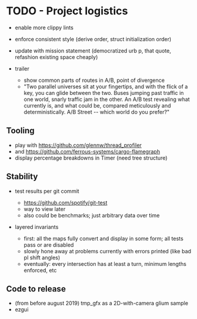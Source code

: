 # TODO - Project logistics

- enable more clippy lints
- enforce consistent style (derive order, struct initialization order)

- update with mission statement (democratized urb p, that quote, refashion existing space cheaply)
- trailer
	- show common parts of routes in A/B, point of divergence
	- "Two parallel universes sit at your fingertips, and with the flick of a key, you can glide between the two. Buses jumping past traffic in one world, snarly traffic jam in the other. An A/B test revealing what currently is, and what could be, compared meticulously and deterministically. A/B Street -- which world do you prefer?"

## Tooling

- play with https://github.com/glennw/thread_profiler
- and https://github.com/ferrous-systems/cargo-flamegraph
- display percentage breakdowns in Timer (need tree structure)

## Stability

- test results per git commit
	- https://github.com/spotify/git-test
	- way to view later
	- also could be benchmarks; just arbitrary data over time

- layered invariants
	- first: all the maps fully convert and display in some form; all tests pass or are disabled
	- slowly hone away at problems currently with errors printed (like bad pl shift angles)
	- eventually: every intersection has at least a turn, minimum lengths enforced, etc

## Code to release

- (from before august 2019) tmp_gfx as a 2D-with-camera glium sample
- ezgui

